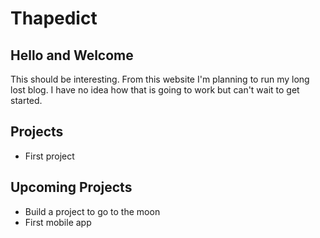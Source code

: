 # Thapedict

## Hello and Welcome

This should be interesting. From this website I'm planning to run my long lost blog. I have no idea how that is going to work but can't wait to get started.

## Projects

- First project

## Upcoming Projects

- Build a project to go to the moon
- First mobile app
